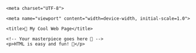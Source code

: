 <!DOCTYPE html>

<html lang="en">

<head>

    <meta charset="UTF-8">

    <meta name="viewport" content="width=device-width, initial-scale=1.0">

    <title>🎨 My Cool Web Page</title>

</head>

<body>

    <!-- Your masterpiece goes here 🎉 -->
    <p>HTML is easy and fun! 🎈</p>

</body>

</html>
